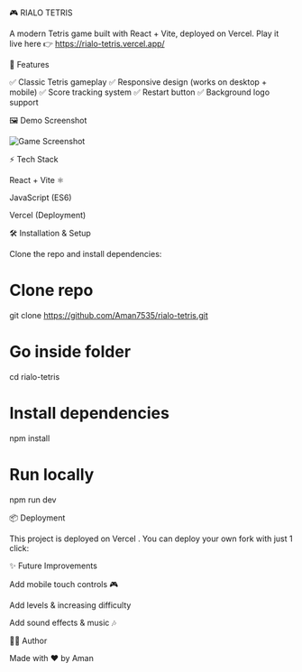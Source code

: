 🎮 RIALO TETRIS

A modern Tetris game built with React + Vite, deployed on Vercel.
Play it live here 👉 https://rialo-tetris.vercel.app/

🚀 Features

✅ Classic Tetris gameplay
✅ Responsive design (works on desktop + mobile)
✅ Score tracking system
✅ Restart button
✅ Background logo support

🖼️ Demo Screenshot

<!-- replace with actual screenshot path -->
![Game Screenshot](public/screenshot.png)


⚡ Tech Stack

React + Vite ⚛️

JavaScript (ES6)

Vercel (Deployment)

🛠️ Installation & Setup

Clone the repo and install dependencies:

# Clone repo
git clone https://github.com/Aman7535/rialo-tetris.git

# Go inside folder
cd rialo-tetris

# Install dependencies
npm install

# Run locally
npm run dev

📦 Deployment

This project is deployed on Vercel
.
You can deploy your own fork with just 1 click:

✨ Future Improvements

Add mobile touch controls 🎮

Add levels & increasing difficulty

Add sound effects & music 🎶

👨‍💻 Author

Made with ❤️ by Aman
